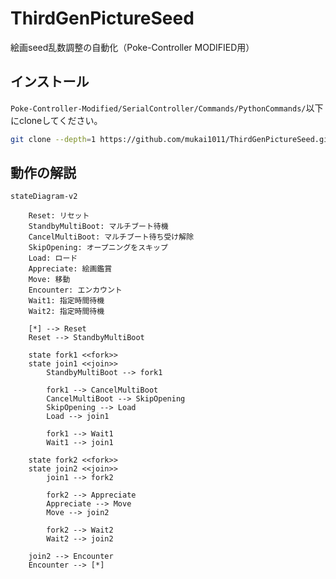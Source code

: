 # ThirdGenPictureSeed

絵画seed乱数調整の自動化（Poke-Controller MODIFIED用）

## インストール

`Poke-Controller-Modified/SerialController/Commands/PythonCommands/`以下にcloneしてください。

```sh
git clone --depth=1 https://github.com/mukai1011/ThirdGenPictureSeed.git
```

## 動作の解説

```mermaid
stateDiagram-v2
    
    Reset: リセット
    StandbyMultiBoot: マルチブート待機
    CancelMultiBoot: マルチブート待ち受け解除
    SkipOpening: オープニングをスキップ
    Load: ロード
    Appreciate: 絵画鑑賞
    Move: 移動
    Encounter: エンカウント
    Wait1: 指定時間待機
    Wait2: 指定時間待機

    [*] --> Reset
    Reset --> StandbyMultiBoot
    
    state fork1 <<fork>>
    state join1 <<join>>
        StandbyMultiBoot --> fork1

        fork1 --> CancelMultiBoot
        CancelMultiBoot --> SkipOpening
        SkipOpening --> Load
        Load --> join1

        fork1 --> Wait1
        Wait1 --> join1

    state fork2 <<fork>>
    state join2 <<join>>
        join1 --> fork2

        fork2 --> Appreciate
        Appreciate --> Move
        Move --> join2

        fork2 --> Wait2
        Wait2 --> join2

    join2 --> Encounter
    Encounter --> [*]
```
